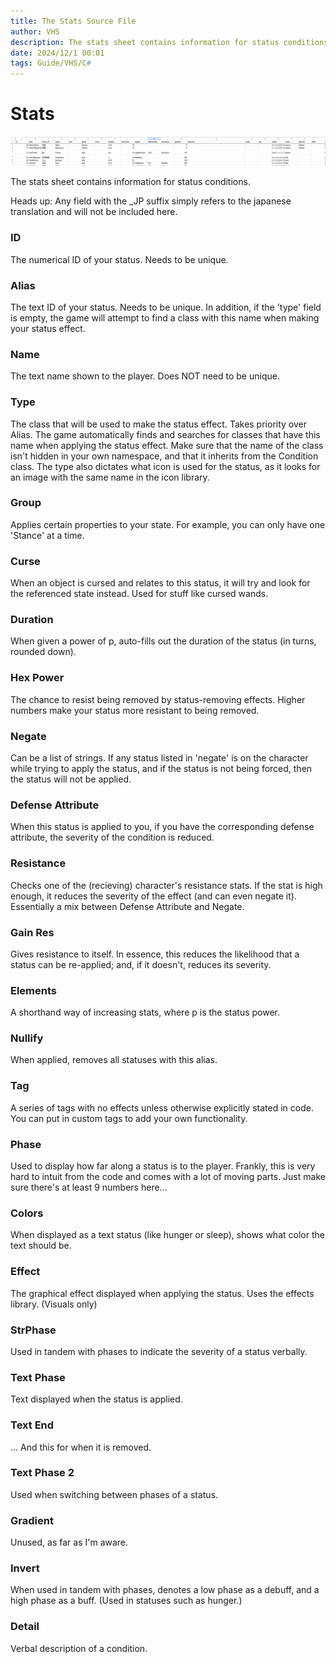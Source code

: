 ```yaml
---
title: The Stats Source File
author: VHS
description: The stats sheet contains information for status conditions. 
date: 2024/12/1 00:01
tags: Guide/VHS/C#
---
```


# Stats

![The base game Stats sheet.](./assets/stats.webp)

The stats sheet contains information for status conditions. 

Heads up: Any field with the _JP suffix simply refers to the japanese translation and will not be included here.

### ID
The numerical ID of your status. Needs to be unique.
### Alias
The text ID of your status. Needs to be unique.
In addition, if the 'type' field is empty, the game will attempt to find a class with this name when making your status effect.
### Name
The text name shown to the player. Does NOT need to be unique.
### Type
The class that will be used to make the status effect. Takes priority over Alias.
The game automatically finds and searches for classes that have this name when applying the status effect. Make sure that the name of the class isn't hidden in your own namespace, and that it inherits from the Condition class.
The type also dictates what icon is used for the status, as it looks for an image with the same name in the icon library.
### Group
Applies certain properties to your state. For example, you can only have one 'Stance' at a time.
### Curse
When an object is cursed and relates to this status, it will try and look for the referenced state instead. Used for stuff like cursed wands.
### Duration
When given a power of p, auto-fills out the duration of the status (in turns, rounded down).
### Hex Power
The chance to resist being removed by status-removing effects. Higher numbers make your status more resistant to being removed.
### Negate
Can be a list of strings. If any status listed in 'negate' is on the character while trying to apply the status, and if the status is not being forced, then the status will not be applied.
### Defense Attribute
When this status is applied to you, if you have the corresponding defense attribute, the severity of the condition is reduced.
### Resistance
Checks one of the (recieving) character's resistance stats. If the stat is high enough, it reduces the severity of the effect (and can even negate it). Essentially a mix between Defense Attribute and Negate.
### Gain Res
Gives resistance to itself. In essence, this reduces the likelihood that a status can be re-applied; and, if it doesn't, reduces its severity.
### Elements
A shorthand way of increasing stats, where p is the status power.
### Nullify
When applied, removes all statuses with this alias.
### Tag
A series of tags with no effects unless otherwise explicitly stated in code. You can put in custom tags to add your own functionality.
### Phase
Used to display how far along a status is to the player. Frankly, this is very hard to intuit from the code and comes with a lot of moving parts. Just make sure there's at least 9 numbers here...
### Colors
When displayed as a text status (like hunger or sleep), shows what color the text should be.
### Effect
The graphical effect displayed when applying the status. Uses the effects library. (Visuals only)
### StrPhase
Used in tandem with phases to indicate the severity of a status verbally.
### Text Phase
Text displayed when the status is applied.
### Text End
... And this for when it is removed.
### Text Phase 2
Used when switching between phases of a status.
### Gradient
Unused, as far as I'm aware.
### Invert
When used in tandem with phases, denotes a low phase as a debuff, and a high phase as a buff. (Used in statuses such as hunger.)
### Detail
Verbal description of a condition.
